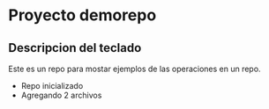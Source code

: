 # Proyecto demorepo

## Descripcion del teclado

Este es un repo para mostar ejemplos de las operaciones en un repo.

 - Repo inicializado
 - Agregando 2 archivos 
